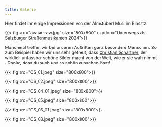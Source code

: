 ```yaml
---
title: Galerie
---
```

Hier findet ihr einige Impressionen von der Almstüberl Musi im Einsatz.

{{< fig src="avatar-raw.jpg" size="800x800" caption="Unterwegs als Salzburger Straßenmusikanten 2024">}}

Manchmal treffen wir bei unseren Auftritten ganz besondere Menschen. So zum Beispiel haben wir uns sehr gefreut, dass [Christian Schartner](http://www.christian-schartner.at/), der wirklich unfassbar schöne Bilder macht von der Welt, wie er sie wahrnimmt . Danke, dass du auch uns so schön aussehen lässt!

{{< fig src="CS_01.jpeg" size="800x800">}}

{{< fig src="CS_02.jpeg" size="800x800">}}

{{< fig src="CS_04_01.jpeg" size="800x800">}}

{{< fig src="CS_05.jpeg" size="800x800">}}

{{< fig src="CS_06_01.jpeg" size="800x800">}}

{{< fig src="CS_08.jpeg" size="800x800">}}

<!-- ... und noch ein paar Eindrücke -- von uns selbst gemacht 📸 -->

